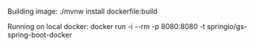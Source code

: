 Building image:
./mvnw install dockerfile:build

Running on local docker:
docker run -i --rm -p 8080:8080 -t springio/gs-spring-boot-docker
